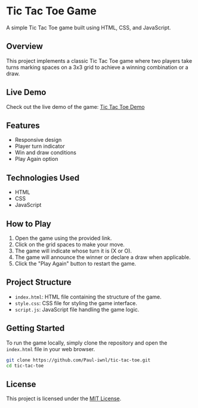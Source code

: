 # Tic Tac Toe Game

A simple Tic Tac Toe game built using HTML, CSS, and JavaScript.

## Overview

This project implements a classic Tic Tac Toe game where two players take turns marking spaces on a 3x3 grid to achieve a winning combination or a draw.

## Live Demo

Check out the live demo of the game: [Tic Tac Toe Demo](https://paul-iwnl.github.io/tic-tac-toe/)

## Features

- Responsive design
- Player turn indicator
- Win and draw conditions
- Play Again option

## Technologies Used

- HTML
- CSS
- JavaScript

## How to Play

1. Open the game using the provided link.
2. Click on the grid spaces to make your move.
3. The game will indicate whose turn it is (X or O).
4. The game will announce the winner or declare a draw when applicable.
5. Click the "Play Again" button to restart the game.

## Project Structure

- `index.html`: HTML file containing the structure of the game.
- `style.css`: CSS file for styling the game interface.
- `script.js`: JavaScript file handling the game logic.

## Getting Started

To run the game locally, simply clone the repository and open the `index.html` file in your web browser.

```bash
git clone https://github.com/Paul-iwnl/tic-tac-toe.git
cd tic-tac-toe
```

## License

This project is licensed under the [MIT License](./LICENSE).
